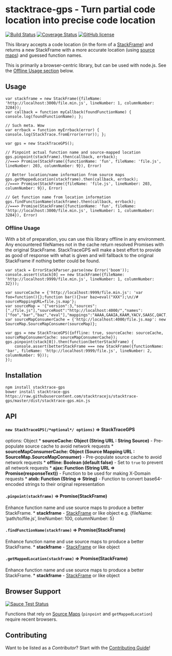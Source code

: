 stacktrace-gps - Turn partial code location into precise code location
======================================================================

[![Build Status](https://travis-ci.org/stacktracejs/stacktrace-gps.svg?branch=master)](https://travis-ci.org/stacktracejs/stacktrace-gps) [![Coverage Status](https://img.shields.io/coveralls/stacktracejs/stacktrace-gps.svg)](https://coveralls.io/r/stacktracejs/stacktrace-gps) [![GitHub license](https://img.shields.io/github/license/stacktracejs/stacktrace-gps.svg)](https://opensource.org/licenses/MIT)

This library accepts a code location (in the form of a [StackFrame](https://github.com/stacktracejs/stackframe)) and returns a new StackFrame with a more accurate location (using [source maps](http://www.html5rocks.com/en/tutorials/developertools/sourcemaps/)) and guessed function names.

This is primarily a browser-centric library, but can be used with node.js. See the [Offline Usage section](#offline-usage) below.

Usage
-----

    var stackframe = new StackFrame({fileName: 'http://localhost:3000/file.min.js', lineNumber: 1, columnNumber: 3284});
    var callback = function myCallback(foundFunctionName) { console.log(foundFunctionName); };

    // Such meta. Wow
    var errback = function myErrback(error) { console.log(StackTrace.fromError(error)); };

    var gps = new StackTraceGPS();

    // Pinpoint actual function name and source-mapped location
    gps.pinpoint(stackframe).then(callback, errback);
    //===> Promise(StackFrame({functionName: 'fun', fileName: 'file.js', lineNumber: 203, columnNumber: 9}), Error)

    // Better location/name information from source maps
    gps.getMappedLocation(stackframe).then(callback, errback);
    //===> Promise(StackFrame({fileName: 'file.js', lineNumber: 203, columnNumber: 9}), Error)

    // Get function name from location information
    gps.findFunctionName(stackframe).then(callback, errback);
    //===> Promise(StackFrame({functionName: 'fun', fileName: 'http://localhost:3000/file.min.js', lineNumber: 1, columnNumber: 3284}), Error)

### Offline Usage

With a bit of preparation, you can use this library offline in any environment. Any encountered fileNames not in the cache return resolved Promises with the original StackFrame. StackTraceGPS will make a best effort to provide as good of response with what is given and will fallback to the original StackFrame if nothing better could be found.

    var stack = ErrorStackParser.parse(new Error('boom'));
    console.assert(stack[0] == new StackFrame({fileName: 'http://localhost:9999/file.min.js', lineNumber: 1, columnNumber: 32}));

    var sourceCache = {'http://localhost:9999/file.min.js': 'var foo=function(){};function bar(){}var baz=eval("XXX");\n//# sourceMappingURL=file.js.map'};
    var sourceMap = '{"version":3,"sources":["./file.js"],"sourceRoot":"http://localhost:4000/","names":["foo","bar","baz","eval"],"mappings":"AAAA,GAAIA,KAAM,YACV,SAASC,QACT,GAAIC,KAAMC,KAAK","file":"file.min.js"}';
    var sourceMapConsumerCache = {'http://localhost:4000/file.js.map': new SourceMap.SourceMapConsumer(sourceMap)};

    var gps = new StackTraceGPS({offline: true, sourceCache: sourceCache, sourceMapConsumerCache: sourceMapConsumerCache});
    gps.pinpoint(stack[0]).then(function(betterStackFrame) {
        console.assert(betterStackFrame === new StackFrame({functionName: 'bar', fileName: 'http://localhost:9999/file.js', lineNumber: 2, columnNumber: 9}));
    });

Installation
------------

    npm install stacktrace-gps
    bower install stacktrace-gps
    https://raw.githubusercontent.com/stacktracejs/stacktrace-gps/master/dist/stacktrace-gps.min.js

API
---

#### `new StackTraceGPS(/*optional*/ options)` =&gt; StackTraceGPS

options: Object \* **sourceCache: Object (String URL : String Source)** - Pre-populate source cache to avoid network requests \* **sourceMapConsumerCache: Object (Source Mapping URL : SourceMap.SourceMapConsumer)** - Pre-populate source cache to avoid network requests \* **offline: Boolean (default false)** - Set to `true` to prevent all network requests \* **ajax: Function (String URL =&gt; Promise(responseText))** - Function to be used for making X-Domain requests \* **atob: Function (String =&gt; String)** - Function to convert base64-encoded strings to their original representation

#### `.pinpoint(stackframe)` =&gt; Promise(StackFrame)

Enhance function name and use source maps to produce a better StackFrame. \* **stackframe** - [StackFrame](https://github.com/stacktracejs/stackframe) or like object e.g. {fileName: ‘path/to/file.js’, lineNumber: 100, columnNumber: 5}

#### `.findFunctionName(stackframe)` =&gt; Promise(StackFrame)

Enhance function name and use source maps to produce a better StackFrame. \* **stackframe** - [StackFrame](https://github.com/stacktracejs/stackframe) or like object

#### `.getMappedLocation(stackframe)` =&gt; Promise(StackFrame)

Enhance function name and use source maps to produce a better StackFrame. \* **stackframe** - [StackFrame](https://github.com/stacktracejs/stackframe) or like object

Browser Support
---------------

[![Sauce Test Status](https://saucelabs.com/browser-matrix/stacktracejs.svg)](https://saucelabs.com/u/stacktracejs)

Functions that rely on [Source Maps](http://www.html5rocks.com/en/tutorials/developertools/sourcemaps/) (`pinpoint` and `getMappedLocation`) require recent browsers.

Contributing
------------

Want to be listed as a *Contributor*? Start with the [Contributing Guide](CONTRIBUTING.md)!
